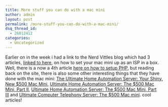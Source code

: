 ```yaml
---
title: More stuff you can do with a mac mini
author: admin
layout: post
permalink: /more-stuff-you-can-do-with-a-mac-mini/
dsq_thread_id:
  - 26012412
categories:
  - Uncategorized
---
```

Earlier on in the week i had a link to the&nbsp;Nerd Vittles blog which had 3 articles, [linked to here][1], on how to set your mac mini up as an ISP in a box. Well, there is a now a 4th article [here on how to setup PHP][2], but reading back on&nbsp;the site, there is also some other interesting things that they have done with the mac mini: <a title="Permanent Link: The Ultimate Home Automation Server: Your Shiny, New $500 Mac Mini" href="http://mundy.org/blog/index.php?p=14" rel=bookmark>The Ultimate Home Automation Server: Your Shiny, New $500 Mac Mini</a>, [Ultimate Home Automation Server: The $500 Mac Mini, Part II][3], [Ultimate Home Automation Server: The $500 Mac Mini, Part III</font>][4]&nbsp;and [Ultimate Computer Telephony Server: The $500 Mac mini][5]. cool articles!

 [1]: http://blog.lotas-smartman.net/archive/2005/02/03/10949.aspx
 [2]: http://mundy.org/blog/index.php?p=27
 [3]: http://mundy.org/blog/index.php?p=15 "Permanent Link: Ultimate Home Automation Server: The $500 Mac Mini, Part II"
 [4]: http://mundy.org/blog/index.php?p=17 "Permanent Link: Ultimate Home Automation Server: The $500 Mac Mini, Part III"
 [5]: http://mundy.org/blog/index.php?p=19 "Permanent Link: Ultimate Computer Telephony Server: The $500 Mac mini"
